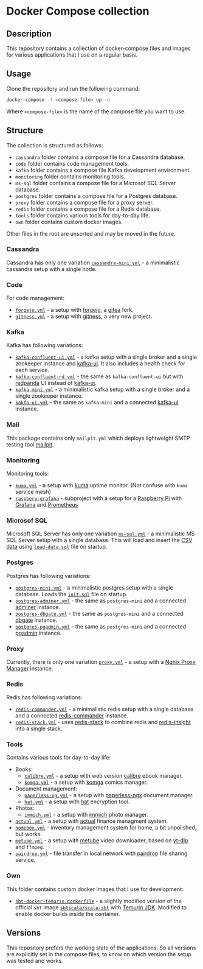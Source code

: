 # Docker Compose collection

## Description

This repository contains a collection of docker-compose files and images for various applications
that I use on a regular basis.

## Usage

Clone the repository and run the following command:

```zsh
docker-compose -f <compose-file> up -d
```

Where `<compose-file>` is the name of the compose file you want to use.

## Structure

The collection is structured as follows:

- `cassandra` folder contains a compose file for a Cassandra database.
- `code` folder contains code management tools.
- `kafka` folder contains a compose file Kafka development environment.
- `monitoring` folder contains monitoring tools.
- `ms-sql` folder contains a compose file for a Microsof SQL Server database.
- `postgres` folder contains a compose file for a Postgres database.
- `proxy` folder contains a compose file for a proxy server.
- `redis` folder contains a compose file for a Redis database.
- `tools` folder contains various tools for day-to-day life.
- `own` folder contains custom docker images.

Other files in the root are unsorted and may be moved in the future.

### Cassandra

Cassandra has only one variation [`cassandra-mini.yml`](cassandra/cassandra-mini.yml) -
a minimalistic cassandra setup with a single node.

### Code

For code management:

- [`forgejo.yml`](code/forgejo.yml) - a setup with [forgejo], a [gitea] fork.
- [`gitness.yml`](code/gitness.yml) - a setup with [gitness], a very new project.

### Kafka

Kafka has following variations:

- [`kafka-confluent-ui.yml`](kafka/kafka-confluent-ui.yml) - a kafka setup with a single broker and a single zookeeper instance and [kafka-ui]. It also includes a health check for each service.
- [`kafka-confluent-rd.yml`](kafka/kafka-confluent-rd.yml) - the same as `kafka-confluent-ui` but with [redpanda] UI  instead of [kafka-ui].
- [`kafka-mini.yml`](kafka/kafka-mini.yml) - a minimalistic kafka setup with a single broker and a single zookeeper instance.
- [`kakfa-ui.yml`](kafka/kafka-ui.yml) - the same as `kafka-mini` and a connected [kafka-ui] instance.

### Mail

This package contains only `mailpit.yml` which deploys lightweight
SMTP testing tool [mailpit].

### Monitoring

Monitoring tools:

- [`kuma.yml`](monitoring/kuma.yml) - a setup with [kuma] uptime monitor. (Not confuse with `kuma` service mesh)
- [`raspbery-grafana`](monitoring/raspberry-grafana/) - subproject with a setup for a [Raspberry Pi] with [Grafana] and [Prometheus]

### Microsof SQL

Microsoft SQL Server has only one variation [`ms-sql.yml`](ms-sql/ms-sql.yml) - a minimalistic MS SQL Server setup with a single database.
This will load and insert the [CSV data](ms-sql/data/data.csv) using [`load-data.sql`](ms-sql/sql/load-data.sql) file on startup.

### Postgres

Postgres has following variations:

- [`postgres-mini.yml`](postgres/postgres-mini.yml) - a minimalistic postgres setup with a single database. Loads the [`init.sql`](postgres/sql/init.sql) file on startup.
- [`postgres-adminer.yml`](postgres/postgres-adminer.yml) - the same as `postgres-mini` and a connected [adminer] instance.
- [`postgres-dbgate.yml`](postgres/postgres-dbgate.yml) - the same as `postgres-mini` and a connected [dbgate] instance.
- [`postgres-pgadmin.yml`](postgres/postgres-pgadmin.yml) - the same as `postgres-mini` and a connected [pgadmin] instance.

### Proxy

Currently, there is only one variation [`proxy.yml`](proxy/proxy.yml) - a setup with a [Ngnix Proxy Manager] instance.

### Redis

Redis has following variations:

- [`redis-commander.yml`](redis/redis-mini.yml) - a minimalistic redis setup with a single database and a connected [redis-commander] instance.
- [`redis-stack.yml`](redis/redis-stack.yml) - uses [redis-stack] to combine redis and [redis-insight] into a single stack.

### Tools

Contains various tools for day-to-day life:

- Books:
  - [`calibre.yml`](tools/books/calibre.yml) - a setup with web version [calibre] ebook manager.
  - [`komga.yml`](tools/books/komga.yml) - a setup with [komga] comics manager.
- Document management:
  - [`paperless-ng.yml`](tools/document-management/paperless-ng.yml) - a setup with [paperless-ngx] document manager.
  - [`hat.yml`](tools/document-management/hat.yml) - a setup with [hat] encryption tool.
- Photos:
  - [`immich.yml`](tools/photos/immich.yml) - a setup with [immich] photo manager.
- [`actual.yml`](tools/actual.yml) - a setup with [actual] finance managment system.
- [`homebox.yml`](tools/homebox.yml) - inventory management system for home, a bit unpolished, but works.
- [`metube.yml`](tools/metube.yml) - a setup with [metube] video downloader, based on [yt-dlp] and `ffmpeg`.
- [`pairdrop.yml`](tools/pairdrop.yml) - file transfer in local network with [pairdrop] file sharing service.

### Own

This folder contains custom docker images that I use for development:

- [`sbt-docker-temurin.dockerfile`](own/sbt-docker-temurin.dockerfile) - a slightly modified version of the official `sbt` image [`sbtscala/scala-sbt`](https://hub.docker.com/r/sbtscala/scala-sbt) with [Temurin JDK]. Modified to
enable docker builds inside the container.


## Versions

This repository prefers the working state of the applications. So all versions are explicitly set in the compose files, to know on which version the setup was tested and works.

[kafka-ui]: https://docs.kafka-ui.provectus.io/overview/getting-started
[redpanda]: https://vectorized.io/
[adminer]: https://www.adminer.org/
[redis-commander]: https://github.com/joeferner/redis-commander
[redis-stack]: https://redis.io/docs/about/about-stack/
[redis-insight]: https://redislabs.com/redis-enterprise/redis-insight/
[dbgate]: https://dbgate.org/
[pgadmin]: https://www.pgadmin.org/
[Temurin JDK]: https://adoptium.net/
[gitea]: https://about.gitea.com/
[forgejo]: https://forgejo.org/
[gitness]: https://docs.gitness.com/
[kuma]: https://uptime.kuma.pet/
[Raspberry Pi]: https://www.raspberrypi.org/
[Grafana]: https://grafana.com/
[Prometheus]: https://prometheus.io/
[Ngnix Proxy Manager]: https://nginxproxymanager.com/
[calibre]: https://github.com/janeczku/calibre-web
[komga]: https://komga.org/
[paperless-ngx]: https://docs.paperless-ngx.com/
[hat]: https://hat.sh/about/
[immich]: https://immich.app/
[actual]: https://actualbudget.com/
[yt-dlp]: https://github.com/yt-dlp/yt-dlp
[metube]: https://github.com/alexta69/metube
[pairdrop]: https://pairdrop.net/
[mailpit]: https://mailpit.axllent.org/
